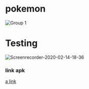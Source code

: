 # pokemon

![Group 1](https://user-images.githubusercontent.com/36758965/74527585-b3c57500-4f58-11ea-88a1-9e02ba3c5c5f.png)


# Testing
![Screenrecorder-2020-02-14-18-36](https://user-images.githubusercontent.com/36758965/74527986-b1174f80-4f59-11ea-863e-6493ec4de017.gif)

### link apk
[a link](https://drive.google.com/open?id=123oBjjzLhPTT6u-BUbpnf18n1G4KMAyO)
